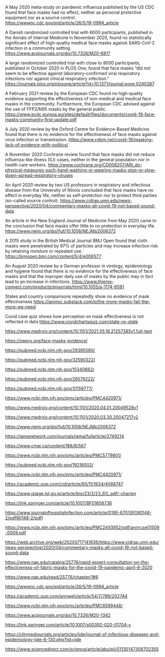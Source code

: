 A May 2020 meta-study on pandemic influenza published by the US CDC found that face masks had no effect, neither as personal protective equipment nor as a source control. https://wwwnc.cdc.gov/eid/article/26/5/19-0994_article

A Danish randomized controlled trial with 6000 participants, published in the Annals of Internal Medicine in November 2020, found no statistically significant effect of high-quality medical face masks against SARS-CoV-2 infection in a community setting. https://www.acpjournals.org/doi/10.7326/M20-6817

A large randomized controlled trial with close to 8000 participants, published in October 2020 in PLOS One, found that face masks “did not seem to be effective against laboratory-confirmed viral respiratory infections nor against clinical respiratory infection.” https://journals.plos.org/plosone/article?id=10.1371/journal.pone.0240287

A February 2021 review by the European CDC found no high-quality evidence supporting the effectiveness of non-medical and medical face masks in the community. Furthermore, the European CDC advised against the use of FFP2/N95 masks by the general public. https://www.ecdc.europa.eu/sites/default/files/documents/covid-19-face-masks-community-first-update.pdf

A July 2020 review by the Oxford Centre for Evidence-Based Medicine found that there is no evidence for the effectiveness of face masks against virus infection or transmission. https://www.cebm.net/covid-19/masking-lack-of-evidence-with-politics/

A November 2020 Cochrane review found that face masks did not reduce influenza-like illness (ILI) cases, neither in the general population nor in health care workers. https://www.cochrane.org/CD006207/ARI_do-physical-measures-such-hand-washing-or-wearing-masks-stop-or-slow-down-spread-respiratory-viruses

An April 2020 review by two US professors in respiratory and infectious disease from the University of Illinois concluded that face masks have no effect in everyday life, neither as self-protection nor to protect third parties (so-called source control). https://www.cidrap.umn.edu/news-perspective/2020/04/commentary-masks-all-covid-19-not-based-sound-data

An article in the New England Journal of Medicine from May 2020 came to the conclusion that face masks offer little to no protection in everyday life. https://www.nejm.org/doi/full/10.1056/NEJMp2006372

A 2015 study in the British Medical Journal BMJ Open found that cloth masks were penetrated by 97% of particles and may increase infection risk by retaining moisture or repeated use. https://bmjopen.bmj.com/content/5/4/e006577

An August 2020 review by a German professor in virology, epidemiology and hygiene found that there is no evidence for the effectiveness of face masks and that the improper daily use of masks by the public may in fact lead to an increase in infections. https://www.thieme-connect.com/products/ejournals/html/10.1055/a-1174-6591

States and country comparisons repeatedly show no evidence of mask effectiveness https://ianmsc.substack.com/p/the-more-masks-fail-the-more-we-need

Covid case quiz shows how perception on mask effectiveness is not reflected in data https://www.covidchartsquiz.com/state-vs-state

https://www.medrxiv.org/content/10.1101/2021.05.18.21257385v1.full-text

https://swprs.org/face-masks-evidence/

https://pubmed.ncbi.nlm.nih.gov/29395560/

https://pubmed.ncbi.nlm.nih.gov/32590322/

https://pubmed.ncbi.nlm.nih.gov/15340662/

https://pubmed.ncbi.nlm.nih.gov/26579222/

https://pubmed.ncbi.nlm.nih.gov/31159777/

https://www.ncbi.nlm.nih.gov/pmc/articles/PMC4420971/

https://www.medrxiv.org/content/10.1101/2020.04.01.20049528v1

https://www.medrxiv.org/content/10.1101/2020.03.30.20047217v2

https://www.nejm.org/doi/full/10.1056/NEJMp2006372

https://jamanetwork.com/journals/jama/fullarticle/2749214

https://www.cmaj.ca/content/188/8/567

https://www.ncbi.nlm.nih.gov/pmc/articles/PMC5779801/

https://pubmed.ncbi.nlm.nih.gov/19216002/

https://www.ncbi.nlm.nih.gov/pmc/articles/PMC4420971/

https://academic.oup.com/cid/article/65/11/1934/4068747

https://www.jstage.jst.go.jp/article/bio/23/2/23_61/_pdf/-char/en

https://link.springer.com/article/10.1007/BF01658736

https://www.journalofhospitalinfection.com/article/0195-6701(91)90148-2/pdf90148-2/pdf)

https://www.ncbi.nlm.nih.gov/pmc/articles/PMC2493952/pdf/annrcse01509-0009.pdf

https://web.archive.org/web/20200717141836/https://www.cidrap.umn.edu/news-perspective/2020/04/commentary-masks-all-covid-19-not-based-sound-data

https://www.nap.edu/catalog/25776/rapid-expert-consultation-on-the-effectiveness-of-fabric-masks-for-the-covid-19-pandemic-april-8-2020

https://www.nap.edu/read/25776/chapter/1#6

https://wwwnc.cdc.gov/eid/article/26/5/19-0994_article

https://academic.oup.com/annweh/article/54/7/789/202744

https://www.ncbi.nlm.nih.gov/pmc/articles/PMC6599448/

https://www.acpjournals.org/doi/10.7326/M20-1342

https://link.springer.com/article/10.1007/s00392-020-01704-y

https://clinmedjournals.org/articles/jide/journal-of-infectious-diseases-and-epidemiology-jide-6-130.php?jid=jide

https://www.sciencedirect.com/science/article/abs/pii/S1130147308702355
